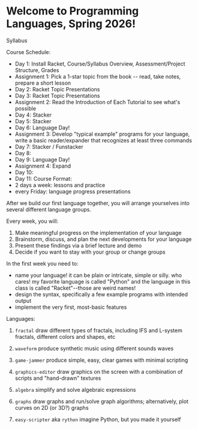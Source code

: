 # Welcome to Programming Languages, Spring 2026!

Syllabus

Course Schedule:
* Day 1: Install Racket, Course/Syllabus Overview, Assessment/Project Structure, Grades
* Assignment 1: Pick a 1-star topic from the book -- read, take notes, prepare a short lesson
* Day 2: Racket Topic Presentations
* Day 3: Racket Topic Presentations
* Assignment 2: Read the Introduction of Each Tutorial to see what's possible
* Day 4: Stacker
* Day 5: Stacker
* Day 6: Language Day!
* Assignment 3: Develop "typical example" programs for your language, write a basic reader/expander that recognizes at least three commands
* Day 7: Stacker / Funstacker
* Day 8: 
* Day 9: Language Day!
* Assignment 4: Expand
* Day 10:
* Day 11: 
Course Format:
* 2 days a week: lessons and practice
* every Friday: language progress presentations

After we build our first language together, you will arrange yourselves into several different language groups.

Every week, you will:
1) Make meaningful progress on the implementation of your language
2) Brainstorm, discuss, and plan the next developments for your language
3) Present these findings via a brief lecture and demo
4) Decide if you want to stay with your group or change groups

In the first week you need to:
* name your language! it can be plain or intricate, simple or silly. who cares! my favorite language is called "Python" and the language in this class is called "Racket"--those are weird names!
* design the syntax, specifically a few example programs with intended output
* implement the very first, most-basic features

Languages:
1) `fractal`
draw different types of fractals, including IFS and L-system fractals, different colors and shapes, etc

2) `waveform`
produce synthetic music using different sounds waves

3) `game-jammer`
produce  simple, easy, clear games with minimal scripting

4) `graphics-editor`
draw graphics on the screen with a combination of scripts and "hand-drawn" textures

5) `algebra`
simplify and solve algebraic expressions

6) `graphs`
draw graphs and run/solve graph algorithms; alternatively, plot curves on 2D (or 3D?) graphs

7) `easy-scripter` aka `rython`
imagine Python, but you made it yourself



